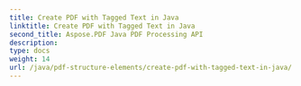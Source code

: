 ```yaml
---
title: Create PDF with Tagged Text in Java
linktitle: Create PDF with Tagged Text in Java
second_title: Aspose.PDF Java PDF Processing API
description: 
type: docs
weight: 14
url: /java/pdf-structure-elements/create-pdf-with-tagged-text-in-java/
---
```

